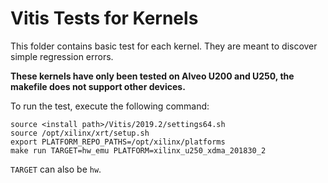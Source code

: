 # Vitis Tests for Kernels

This folder contains basic test for each kernel. They are meant to discover simple regression errors.

**These kernels have only been tested on Alveo U200 and U250, the makefile does not support other devices.**

To run the test, execute the following command:

```
source <install path>/Vitis/2019.2/settings64.sh
source /opt/xilinx/xrt/setup.sh
export PLATFORM_REPO_PATHS=/opt/xilinx/platforms
make run TARGET=hw_emu PLATFORM=xilinx_u250_xdma_201830_2
```

`TARGET` can also be `hw`.
